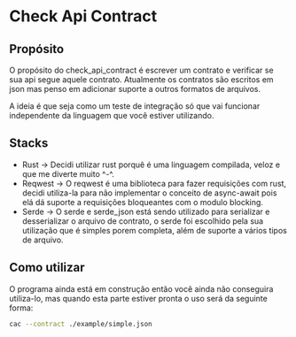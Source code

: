 # Check Api Contract

## Propósito

O propósito do check_api_contract é escrever um contrato e verificar se sua api segue aquele contrato. Atualmente os contratos são escritos em json mas penso em adicionar suporte a outros formatos de arquivos.

A ideia é que seja como um teste de integração só que vai funcionar independente da linguagem que você estiver utilizando.

## Stacks

- Rust -> Decidi utilizar rust porquê é uma linguagem compilada, veloz e que me diverte muito ^-^.
- Reqwest -> O reqwest é uma biblioteca para fazer requisições com rust, decidi utiliza-la para não implementar o conceito de async-await pois elá dá suporte a requisições bloqueantes com o modulo blocking.
- Serde -> O serde e serde_json está sendo utilizado para serializar e desserializar o arquivo de contrato, o serde foi escolhido pela sua utilização que é simples porem completa, além de suporte a vários tipos de arquivo.

## Como utilizar

O programa ainda está em construção então você ainda não conseguira utiliza-lo, mas quando esta parte estiver pronta o uso será da seguinte forma:

```bash
cac --contract ./example/simple.json
```
